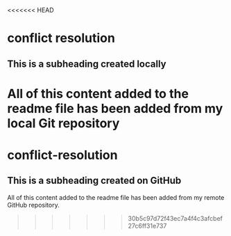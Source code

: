 <<<<<<< HEAD
# conflict resolution

## This is a subheading created locally

  All of this content added to the readme file has been added from my local Git repository
=======
# conflict-resolution

## This is a subheading created on GitHub

All of this content added to the readme file has been added from my remote GitHub repository.
>>>>>>> 30b5c97d72f43ec7a4f4c3afcbef27c6ff31e737
